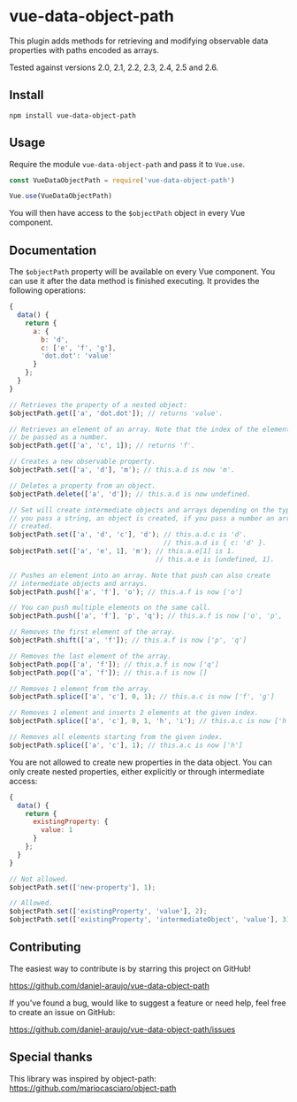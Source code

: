 # vue-data-object-path

This plugin adds methods for retrieving and modifying observable data properties
with paths encoded as arrays.

Tested against versions 2.0, 2.1, 2.2, 2.3, 2.4, 2.5 and 2.6.


## Install

```
npm install vue-data-object-path
```


## Usage

Require the module `vue-data-object-path` and pass it to `Vue.use`.

```js
const VueDataObjectPath = require('vue-data-object-path')

Vue.use(VueDataObjectPath)
```

You will then have access to the `$objectPath` object in every Vue component.


## Documentation

The `$objectPath` property will be available on every Vue component. You can use
it after the data method is finished executing. It provides the following
operations:

```js
{
  data() {
    return {
      a: {
        b: 'd',
        c: ['e', 'f', 'g'],
        'dot.dot': 'value'
      }
    };
  }
}

// Retrieves the property of a nested object:
$objectPath.get(['a', 'dot.dot']); // returns 'value'.

// Retrieves an element of an array. Note that the index of the element must
// be passed as a number.
$objectPath.get(['a', 'c', 1]); // returns 'f'.

// Creates a new observable property.
$objectPath.set(['a', 'd'], 'm'); // this.a.d is now 'm'.

// Deletes a property from an object.
$objectPath.delete(['a', 'd']); // this.a.d is now undefined.

// Set will create intermediate objects and arrays depending on the type. If
// you pass a string, an object is created, if you pass a number an array is
// created.
$objectPath.set(['a', 'd', 'c'], 'd'); // this.a.d.c is 'd'.
                                       // this.a.d is { c: 'd' }.
$objectPath.set(['a', 'e', 1], 'm'); // this.a.e[1] is 1.
                                     // this.a.e is [undefined, 1].

// Pushes an element into an array. Note that push can also create
// intermediate objects and arrays.
$objectPath.push(['a', 'f'], 'o'); // this.a.f is now ['o']

// You can push multiple elements on the same call.
$objectPath.push(['a', 'f'], 'p', 'q'); // this.a.f is now ['o', 'p', 'q']

// Removes the first element of the array.
$objectPath.shift(['a', 'f']); // this.a.f is now ['p', 'q']

// Removes the last element of the array.
$objectPath.pop(['a', 'f']); // this.a.f is now ['q']
$objectPath.pop(['a', 'f']); // this.a.f is now []

// Removes 1 element from the array.
$objectPath.splice(['a', 'c'], 0, 1); // this.a.c is now ['f', 'g']

// Removes 1 element and inserts 2 elements at the given index.
$objectPath.splice(['a', 'c'], 0, 1, 'h', 'i'); // this.a.c is now ['h', 'i', 'g']

// Removes all elements starting from the given index.
$objectPath.splice(['a', 'c'], 1); // this.a.c is now ['h']
```

You are not allowed to create new properties in the data object. You can only
create nested properties, either explicitly or through intermediate access:

```js
{
  data() {
    return {
      existingProperty: {
        value: 1
      }
    };
  }
}

// Not allowed.
$objectPath.set(['new-property'], 1);

// Allowed.
$objectPath.set(['existingProperty', 'value'], 2);
$objectPath.set(['existingProperty', 'intermediateObject', 'value'], 3);
```

## Contributing

The easiest way to contribute is by starring this project on GitHub!

https://github.com/daniel-araujo/vue-data-object-path

If you've found a bug, would like to suggest a feature or need help, feel free
to create an issue on GitHub:

https://github.com/daniel-araujo/vue-data-object-path/issues


## Special thanks

This library was inspired by object-path:
https://github.com/mariocasciaro/object-path
